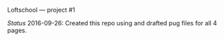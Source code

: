 Loftschool — project #1

*Status*
2016-09-26: Created this repo using and drafted pug files for all 4 pages.